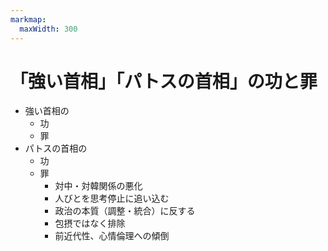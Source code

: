```yaml
---
markmap:
  maxWidth: 300
---
```


# 「強い首相」「パトスの首相」の功と罪
  - 強い首相の
    - 功
    - 罪
  - パトスの首相の
    - 功
    - 罪
      - 対中・対韓関係の悪化
      - 人びとを思考停止に追い込む
      - 政治の本質（調整・統合）に反する
      - 包摂ではなく排除
      - 前近代性、心情倫理への傾倒
